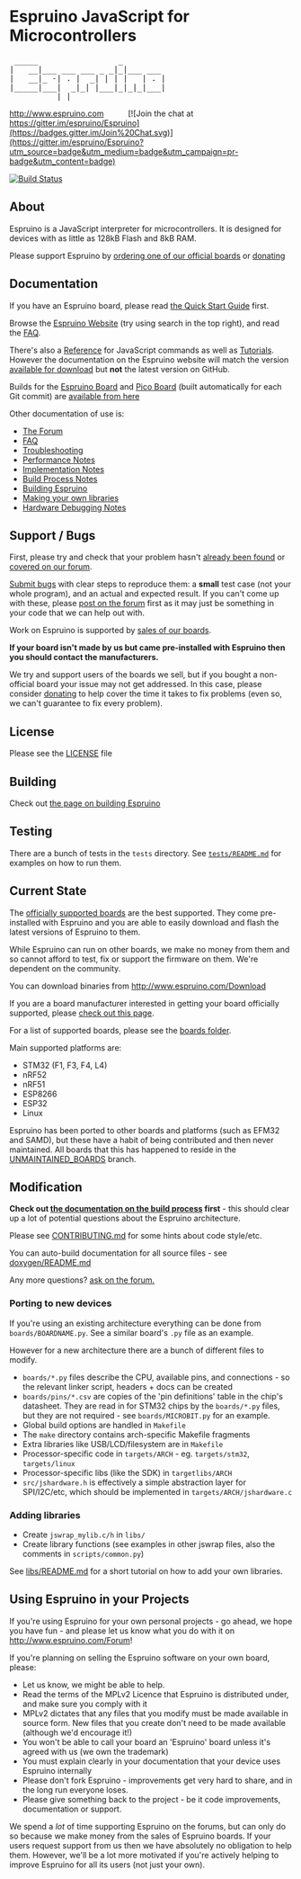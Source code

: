 Espruino JavaScript for Microcontrollers
========================================
<pre>
 _____                 _
|   __|___ ___ ___ _ _|_|___ ___
|   __|_ -| . |  _| | | |   | . |
|_____|___|  _|_| |___|_|_|_|___|
          |_|      
</pre>
http://www.espruino.com &nbsp;&nbsp;&nbsp;&nbsp;&nbsp;&nbsp;&nbsp;&nbsp;&nbsp; [![Join the chat at https://gitter.im/espruino/Espruino](https://badges.gitter.im/Join%20Chat.svg)](https://gitter.im/espruino/Espruino?utm_source=badge&utm_medium=badge&utm_campaign=pr-badge&utm_content=badge)

[![Build Status](https://travis-ci.com/espruino/Espruino.svg?branch=master)](https://travis-ci.com/espruino/Espruino)

About
-----

Espruino is a JavaScript interpreter for microcontrollers. It is designed for devices with as little as 128kB Flash and 8kB RAM.

Please support Espruino by [ordering one of our official boards](http://www.espruino.com/Order) or [donating](http://www.espruino.com/Donate)


Documentation
------------

If you have an Espruino board, please read [the Quick Start Guide](http://www.espruino.com/Quick+Start) first.

Browse the [Espruino Website](http://www.espruino.com) (try using search in the top right), and read the [FAQ](http://www.espruino.com/FAQ).

There's also a [Reference](http://www.espruino.com/Reference) for JavaScript commands as well as [Tutorials](http://www.espruino.com/Tutorials). However the documentation on the Espruino website will match the version [available for download](http://www.espruino.com/Download) but **not** the latest version on GitHub.

Builds for the [Espruino Board](http://www.espruino.com/EspruinoBoard) and [Pico Board](http://www.espruino.com/Pico) (built automatically for each Git commit) are [available from here](http://www.espruino.com/binaries/git)

Other documentation of use is:

* [The Forum](http://forum.espruino.com/)
* [FAQ](http://www.espruino.com/FAQ)
* [Troubleshooting](http://www.espruino.com/Troubleshooting)
* [Performance Notes](http://www.espruino.com/Performance)
* [Implementation Notes](http://www.espruino.com/Internals)
* [Build Process Notes](README_BuildProcess.md)
* [Building Espruino](README_Building.md)
* [Making your own libraries](libs/README.md)
* [Hardware Debugging Notes](http://www.espruino.com/AdvancedDebug)


Support / Bugs
--------------

First, please try and check that your problem hasn't [already been found](https://github.com/espruino/Espruino/issues) or [covered on our forum](http://www.espruino.com/Forum).

[Submit bugs](https://github.com/espruino/Espruino/issues) with clear steps to reproduce them: a **small** test case (not your whole program), and an actual and expected result. If you can't come up with these, please [post on the forum](http://www.espruino.com/Forum) first as it may just be something in your code that we can help out with.

Work on Espruino is supported by [sales of our boards](http://www.espruino.com/Order).

**If your board isn't made by us but came pre-installed with Espruino then you should contact the manufacturers.**

We try and support users of the boards we sell, but if you bought a non-official board your issue may not get addressed. In this case, please consider [donating](http://www.espruino.com/Donate) to help cover the time it takes to fix problems (even so, we can't guarantee to fix every problem).


License
-------

Please see the [LICENSE](LICENSE) file


Building
--------

Check out [the page on building Espruino](README_Building.md)


Testing
-------

There are a bunch of tests in the `tests` directory. See [`tests/README.md`](tests/README.md) for examples on how to run them.


Current State
-------------

The [officially supported boards](http://www.espruino.com/Order) are the best supported. They come pre-installed with Espruino and you are able to easily download and flash the latest versions of Espruino to them.

While Espruino can run on other boards, we make no money from them and so cannot afford to test, fix or support the firmware on them. We're dependent on the community.

You can download binaries from http://www.espruino.com/Download

If you are a board manufacturer interested in getting your board officially supported, please [check out this page](http://www.espruino.com/Business).

For a list of supported boards, please see the [boards folder](https://github.com/espruino/Espruino/tree/master/boards).

Main supported platforms are:

* STM32 (F1, F3, F4, L4)
* nRF52
* nRF51
* ESP8266
* ESP32
* Linux

Espruino has been ported to other boards and platforms (such as EFM32 and SAMD), but these have a habit of being contributed and then never maintained. All boards that this has happened to reside in the [UNMAINTAINED_BOARDS](https://github.com/espruino/Espruino/tree/UNMAINTAINED_BOARDS) branch.


Modification
------------

**Check out [the documentation on the build process](README_BuildProcess.md) first** - this should
clear up a lot of potential questions about the Espruino architecture.

Please see [CONTRIBUTING.md](CONTRIBUTING.md) for some hints about code style/etc.

You can auto-build documentation for all source files - see [doxygen/README.md](doxygen/README.md)

Any more questions? [ask on the forum.](http://www.espruino.com/Forum)

### Porting to new devices

If you're using an existing architecture everything can be done from `boards/BOARDNAME.py`. See a similar board's `.py` file as an example.

However for a new architecture there are a bunch of different files to modify.

* `boards/*.py` files describe the CPU, available pins, and connections - so the relevant linker script, headers + docs can be created
* `boards/pins/*.csv` are copies of the 'pin definitions' table in the chip's datasheet. They are read in for STM32 chips by the `boards/*.py` files, but they are not required - see `boards/MICROBIT.py` for an example.
* Global build options are handled in `Makefile`
* The `make` directory contains arch-specific Makefile fragments
* Extra libraries like USB/LCD/filesystem are in `Makefile`
* Processor-specific code in `targets/ARCH` - eg. `targets/stm32`, `targets/linux`
* Processor-specific libs (like the SDK) in `targetlibs/ARCH`
* `src/jshardware.h` is effectively a simple abstraction layer for SPI/I2C/etc, which should be implemented in `targets/ARCH/jshardware.c`

### Adding libraries

* Create `jswrap_mylib.c/h` in `libs/`
* Create library functions (see examples in other jswrap files, also the comments in `scripts/common.py`)

See [libs/README.md](libs/README.md) for a short tutorial on how to add your own libraries.


Using Espruino in your Projects
---------------------------

If you're using Espruino for your own personal projects - go ahead, we hope you have fun - and please let us know what you do with it on http://www.espruino.com/Forum!

If you're planning on selling the Espruino software on your own board, please:

* Let us know, we might be able to help.
* Read the terms of the MPLv2 Licence that Espruino is distributed under, and make sure you comply with it
* MPLv2 dictates that any files that you modify must be made available in source form. New files that you create don't need to be made available (although we'd encourage it!)
* You won't be able to call your board an 'Espruino' board unless it's agreed with us (we own the trademark)
* You must explain clearly in your documentation that your device uses Espruino internally
* Please don't fork Espruino - improvements get very hard to share, and in the long run everyone loses.
* Please give something back to the project - be it code improvements, documentation or support.

We spend a *lot* of time supporting Espruino on the forums, but can only do
so because we make money from the sales of Espruino boards. If your users request
support from us then we have absolutely no obligation to help them. However, we'll
be a lot more motivated if you're actively helping to improve Espruino for all its
users (not just your own).
